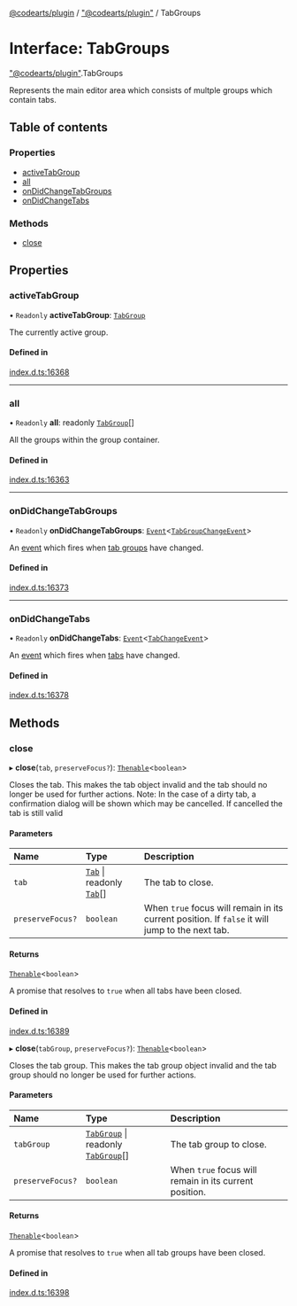 [@codearts/plugin](../README.md) / ["@codearts/plugin"](../modules/_codearts_plugin_.md) / TabGroups

# Interface: TabGroups

["@codearts/plugin"](../modules/_codearts_plugin_.md).TabGroups

Represents the main editor area which consists of multple groups which contain tabs.

## Table of contents

### Properties

- [activeTabGroup](codearts_plugin_.TabGroups.md#activetabgroup)
- [all](codearts_plugin_.TabGroups.md#all)
- [onDidChangeTabGroups](codearts_plugin_.TabGroups.md#ondidchangetabgroups)
- [onDidChangeTabs](codearts_plugin_.TabGroups.md#ondidchangetabs)

### Methods

- [close](codearts_plugin_.TabGroups.md#close)

## Properties

### activeTabGroup

• `Readonly` **activeTabGroup**: [`TabGroup`](codearts_plugin_.TabGroup.md)

The currently active group.

#### Defined in

[index.d.ts:16368](https://github.com/huaweicloud/cloudide-plugin-api/blob/5055bbd/index.d.ts#L16368)

___

### all

• `Readonly` **all**: readonly [`TabGroup`](codearts_plugin_.TabGroup.md)[]

All the groups within the group container.

#### Defined in

[index.d.ts:16363](https://github.com/huaweicloud/cloudide-plugin-api/blob/5055bbd/index.d.ts#L16363)

___

### onDidChangeTabGroups

• `Readonly` **onDidChangeTabGroups**: [`Event`](codearts_plugin_.Event.md)<[`TabGroupChangeEvent`](codearts_plugin_.TabGroupChangeEvent.md)\>

An [event](codearts_plugin_.Event.md) which fires when [tab groups](codearts_plugin_.TabGroup.md) have changed.

#### Defined in

[index.d.ts:16373](https://github.com/huaweicloud/cloudide-plugin-api/blob/5055bbd/index.d.ts#L16373)

___

### onDidChangeTabs

• `Readonly` **onDidChangeTabs**: [`Event`](codearts_plugin_.Event.md)<[`TabChangeEvent`](codearts_plugin_.TabChangeEvent.md)\>

An [event](codearts_plugin_.Event.md) which fires when [tabs](codearts_plugin_.Tab.md) have changed.

#### Defined in

[index.d.ts:16378](https://github.com/huaweicloud/cloudide-plugin-api/blob/5055bbd/index.d.ts#L16378)

## Methods

### close

▸ **close**(`tab`, `preserveFocus?`): [`Thenable`](Thenable.md)<`boolean`\>

Closes the tab. This makes the tab object invalid and the tab
should no longer be used for further actions.
Note: In the case of a dirty tab, a confirmation dialog will be shown which may be cancelled. If cancelled the tab is still valid

#### Parameters

| Name | Type | Description |
| :------ | :------ | :------ |
| `tab` | [`Tab`](codearts_plugin_.Tab.md) \| readonly [`Tab`](codearts_plugin_.Tab.md)[] | The tab to close. |
| `preserveFocus?` | `boolean` | When `true` focus will remain in its current position. If `false` it will jump to the next tab. |

#### Returns

[`Thenable`](Thenable.md)<`boolean`\>

A promise that resolves to `true` when all tabs have been closed.

#### Defined in

[index.d.ts:16389](https://github.com/huaweicloud/cloudide-plugin-api/blob/5055bbd/index.d.ts#L16389)

▸ **close**(`tabGroup`, `preserveFocus?`): [`Thenable`](Thenable.md)<`boolean`\>

Closes the tab group. This makes the tab group object invalid and the tab group
should no longer be used for further actions.

#### Parameters

| Name | Type | Description |
| :------ | :------ | :------ |
| `tabGroup` | [`TabGroup`](codearts_plugin_.TabGroup.md) \| readonly [`TabGroup`](codearts_plugin_.TabGroup.md)[] | The tab group to close. |
| `preserveFocus?` | `boolean` | When `true` focus will remain in its current position. |

#### Returns

[`Thenable`](Thenable.md)<`boolean`\>

A promise that resolves to `true` when all tab groups have been closed.

#### Defined in

[index.d.ts:16398](https://github.com/huaweicloud/cloudide-plugin-api/blob/5055bbd/index.d.ts#L16398)
